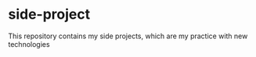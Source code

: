 # side-project
This repository contains my side projects, which are my practice with new technologies
